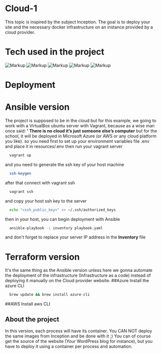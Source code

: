 
# Cloud-1

This topic is inspired by the subject Inception. The goal is to deploy your site and the
necessary docker infrastructure on an instance provided by a cloud provider.

# Tech used in the project

![Markup](https://img.shields.io/badge/Docker-2CA5E0?style=for-the-badge&logo=docker&logoColor=white)
![Markup](https://img.shields.io/badge/Ansible-000000?style=for-the-badge&logo=ansible&logoColor=white)
![Markup](https://img.shields.io/badge/microsoft%20azure-0089D6?style=for-the-badge&logo=microsoft-azure&logoColor=white) 
![Markup](https://img.shields.io/badge/Terraform-7B42BC?style=for-the-badge&logo=terraform&logoColor=white) 
![Markup](https://img.shields.io/badge/Wordpress-21759B?style=for-the-badge&logo=wordpress&logoColor=white) 

# Deployment
# Ansible version
The project is supposed to be in the cloud but for this example, we going to work 
with a VirtualBox ubuntu server with Vagrant, because as a wise man once said: 
        **' There is no cloud it’s just someone else’s computer**
but for the school, it will be deployed in Microsoft Azure (or AWS or any cloud platform you like).
so you need first to set up your environment variables file .env and place it in resources/.env
then run your vagrant server
```bash
  vagrant up
```
and you need to generate the ssh key of your host machine
```bash
  ssh-keygen
```
after that connect with vagrant ssh
```bash
  vagrant ssh
```
and copy your host ssh key to the server
```bash
  echo "<ssh_public_key>" >> ~/.ssh/authorized_keys
```
then in your host, you can begin deployment with Ansible
```bash
  ansible-playbook -i inventory playbook.yaml
```
and don't forget to replace your server IP address in the **Inventory** file
# Terraform version
It's the same thing as the Ansible version unless here we gonna automate the deployment of the infrastructure (Infrastructure as a code)
instead of deploying it manually on the Cloud provider website.
##Azure
Install the azure CLI

```bash
  brew update && brew install azure-cli
```

##AWS
Install aws CLI

## About the project

In this version, each process will have its container. You CAN NOT deploy the same
images from Inception and be done with it ;) You can of course get the source of the
website (Your WordPress blog for instance), but you have to deploy it using a container
per process and automation.

    


    



